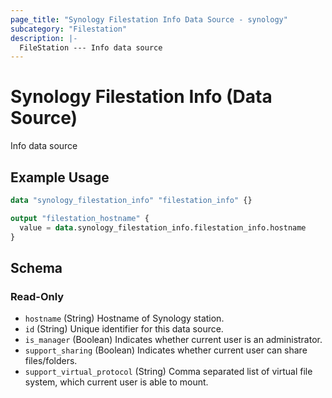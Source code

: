 ```yaml
---
page_title: "Synology Filestation Info Data Source - synology"
subcategory: "Filestation"
description: |-
  FileStation --- Info data source
---
```


# Synology Filestation Info (Data Source)

Info data source


## Example Usage

```terraform
data "synology_filestation_info" "filestation_info" {}

output "filestation_hostname" {
  value = data.synology_filestation_info.filestation_info.hostname
}
```

<!-- schema generated by tfplugindocs -->
## Schema

### Read-Only

- `hostname` (String) Hostname of Synology station.
- `id` (String) Unique identifier for this data source.
- `is_manager` (Boolean) Indicates whether current user is an administrator.
- `support_sharing` (Boolean) Indicates whether current user can share files/folders.
- `support_virtual_protocol` (String) Comma separated list of virtual file system, which current user is able to mount.